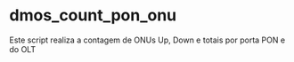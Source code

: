 # dmos_count_pon_onu
Este script realiza a contagem de ONUs Up, Down e totais por porta PON e do OLT
